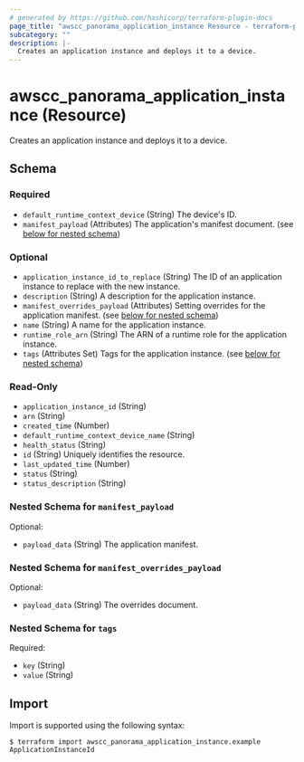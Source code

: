 ```yaml
---
# generated by https://github.com/hashicorp/terraform-plugin-docs
page_title: "awscc_panorama_application_instance Resource - terraform-provider-awscc"
subcategory: ""
description: |-
  Creates an application instance and deploys it to a device.
---
```


# awscc_panorama_application_instance (Resource)

Creates an application instance and deploys it to a device.



<!-- schema generated by tfplugindocs -->
## Schema

### Required

- `default_runtime_context_device` (String) The device's ID.
- `manifest_payload` (Attributes) The application's manifest document. (see [below for nested schema](#nestedatt--manifest_payload))

### Optional

- `application_instance_id_to_replace` (String) The ID of an application instance to replace with the new instance.
- `description` (String) A description for the application instance.
- `manifest_overrides_payload` (Attributes) Setting overrides for the application manifest. (see [below for nested schema](#nestedatt--manifest_overrides_payload))
- `name` (String) A name for the application instance.
- `runtime_role_arn` (String) The ARN of a runtime role for the application instance.
- `tags` (Attributes Set) Tags for the application instance. (see [below for nested schema](#nestedatt--tags))

### Read-Only

- `application_instance_id` (String)
- `arn` (String)
- `created_time` (Number)
- `default_runtime_context_device_name` (String)
- `health_status` (String)
- `id` (String) Uniquely identifies the resource.
- `last_updated_time` (Number)
- `status` (String)
- `status_description` (String)

<a id="nestedatt--manifest_payload"></a>
### Nested Schema for `manifest_payload`

Optional:

- `payload_data` (String) The application manifest.


<a id="nestedatt--manifest_overrides_payload"></a>
### Nested Schema for `manifest_overrides_payload`

Optional:

- `payload_data` (String) The overrides document.


<a id="nestedatt--tags"></a>
### Nested Schema for `tags`

Required:

- `key` (String)
- `value` (String)

## Import

Import is supported using the following syntax:

```shell
$ terraform import awscc_panorama_application_instance.example ApplicationInstanceId
```
